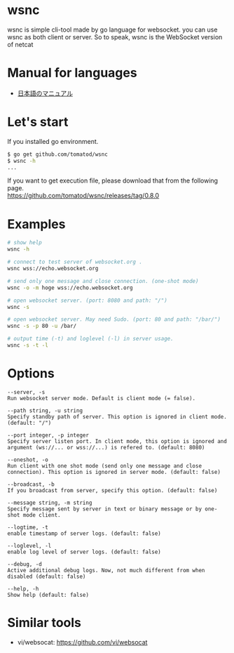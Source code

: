 # wsnc
wsnc is simple cli-tool made by go language for websocket. you can use wsnc as both client or server. So to speak, wsnc is the WebSocket version of netcat

# Manual for languages
- [日本語のマニュアル](./README_JP.md)

# Let's start
If you installed go environment.
``` sh
$ go get github.com/tomatod/wsnc
$ wsnc -h
...
```

If you want to get execution file, please download that from the following page.   
https://github.com/tomatod/wsnc/releases/tag/0.8.0

# Examples
```sh
# show help
wsnc -h

# connect to test server of websocket.org .
wsnc wss://echo.websocket.org

# send only one message and close connection. (one-shot mode)
wsnc -o -m hoge wss://echo.websocket.org

# open websocket server. (port: 8080 and path: "/")
wsnc -s 

# open websocket server. May need Sudo. (port: 80 and path: "/bar/")
wsnc -s -p 80 -u /bar/ 

# output time (-t) and loglevel (-l) in server usage.
wsnc -s -t -l
```

# Options
```
--server, -s
Run websocket server mode. Default is client mode (= false).

--path string, -u string
Specify standby path of server. This option is ignored in client mode. (default: "/")

--port integer, -p integer
Specify server listen port. In client mode, this option is ignored and argument (ws://... or wss://...) is refered to. (default: 8080)

--oneshot, -o
Run client with one shot mode (send only one message and close connection). This option is ignored in server mode. (default: false)

--broadcast, -b
If you broadcast from server, specify this option. (default: false)

--message string, -m string  
Specify message sent by server in text or binary message or by one-shot mode client.

--logtime, -t
enable timestamp of server logs. (default: false)

--loglevel, -l
enable log level of server logs. (default: false)

--debug, -d
Active additional debug logs. Now, not much different from when disabled (default: false)

--help, -h
Show help (default: false)
```

# Similar tools
- vi/websocat: https://github.com/vi/websocat
